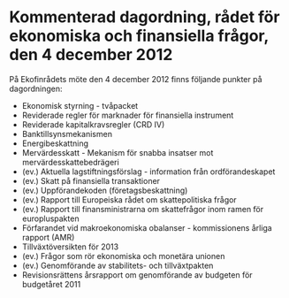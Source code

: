 # Kommenterad dagordning, rådet för ekonomiska och finansiella frågor, den 4 december 2012

På Ekofinrådets möte den 4 december 2012 finns följande punkter på dagordningen:

* Ekonomisk styrning - tvåpacket
* Reviderade regler för marknader för finansiella instrument
* Reviderade kapitalkravsregler (CRD IV)
* Banktillsynsmekanismen
* Energibeskattning
* Mervärdesskatt - Mekanism för snabba insatser mot mervärdesskattebedrägeri
* (ev.) Aktuella lagstiftningsförslag - information från ordförandeskapet
* (ev.) Skatt på finansiella transaktioner
* (ev.) Uppförandekoden (företagsbeskattning)
* (ev.) Rapport till Europeiska rådet om skattepolitiska frågor
* (ev.) Rapport till finansministrarna om skattefrågor inom ramen för europluspakten
* Förfarandet vid makroekonomiska obalanser - kommissionens årliga rapport (AMR)
* Tillväxtöversikten för 2013
* (ev.) Frågor som rör ekonomiska och monetära unionen
* (ev.) Genomförande av stabilitets- och tillväxtpakten
* Revisionsrättens årsrapport om genomförande av budgeten för budgetåret 2011
